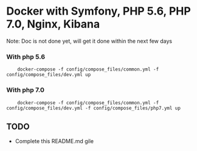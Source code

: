 # Docker with Symfony, PHP 5.6, PHP 7.0, Nginx, Kibana

Note: Doc is not done yet, will get it done within the next few days

### With php 5.6

```
    docker-compose -f config/compose_files/common.yml -f config/compose_files/dev.yml up
```

### With php 7.0

```
    docker-compose -f config/compose_files/common.yml -f config/compose_files/dev.yml -f config/compose_files/php7.yml up
```

## TODO
- Complete this README.md gile
